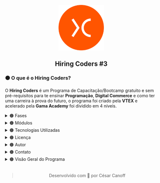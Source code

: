 <div align="center"><a href="https://www.hiringcoders.com.br" ><img width="150px" src="Source/image%201.png" /></a></div>
<div align="center"><h2>Hiring Coders #3</h2></div>

<div><h3>🟠 O que é o Hiring Coders?</h3><p>O <b>Hiring Coders</b> é um Programa de Capacitação/Bootcamp gratuito e sem pré-requisitos para te ensinar <b>Programação</b>, <b>Digital Commerce</b> e como ter uma carreira à prova do futuro, o programa foi criado pela <b>VTEX</b> e acelerado pela <b>Gama Academy</b> foi dividido em 4 níveis.</p></div>

<details>
<summary>🟠 Fases</summary>
<div>
  <p>O Hiring Coders #3 foi dividido em 4 Etapas/Fases, a Primeira Fase foi focada em conhecimentos técnicos e um pouco de Soft Skills.</p>
  <table align="left" width="100%" border="1">
  <tr>
    <th>📚 Fase 01</th>
    <th></th>
    <th>📚 Fase 02</th>
    <th></th>
  </tr>
  <tr>
    <td>🔢 Número de Módulos</td>
    <td>23</td>
    <td>🔢 Número de Módulos</td>
    <td>5</td>
  </tr>
  <tr>
    <td>🔢 Número de Assessment</td>
    <td>5</td>
    <td>🔢 Número de Assessment</td>
    <td>2</td>
  </tr>
  <tr>
    <td>🔢 Número de Challenges</td>
    <td>2</td>
    <td>🔢 Número de Challenges</td>
    <td>0</td>
  </tr>
  <tr>
    <td>🎯 Dificuldade</td>
    <td>Nível Médio</td>
    <td>🎯 Dificuldade</td>
    <td>Nível Médio</td>
  </tr>
  <tr>
    <td>⌛ Carga Horária</td>
    <td>10 Horas</td>
    <td>⌛ Carga Horária</td>
    <td>10 Horas</td>
  </tr>
  <tr>
    <td>📅 Data</td>
    <td>23/04/2022 - 13/06/2022</td>
    <td>📅 Data</td>
    <td>14/06/2022 - 04/07/2022</td>
  </tr>
</table>
</div>
</details>

<details>
  <summary>🟠 Módulos</summary>
  <div id="modules">
    <p>O Hiring Coders #3 foi dividido em Módulos, por cada seção das semanas.</p>
    <ul>
      <details>
        <summary>📘 Aquecimento</summary><br />
        <table width="100%" border="1">
          <tr><td><b>📁 Nome do Módulo</b></td><td>HTML</td></tr>
          <tr><td><b>⌛ Carga Horária</b></td><td>1h</td></tr>
          <tr><td><b>👨‍🏫 Professor(a)</b></td><td>Isidro Massetto</td></tr>
          <tr><td><b>📝 Descrição</b></td><td><p>Aprenda a base para desenvolver qualquer site, marcando elementos e definindo quais informações deseja exibir na sua página.</p></td></tr>
          <tr><td><b>🎯 Dificuldade</b></td><td>Básico</td></tr>
          <tr><td><b>🔢 Número de Aulas</b></td><td>5</td></tr>
          <tr><td><b>📌 Status</b></td><td>✅</td></tr>
          <tr><td><b>🟩 Aulas</b></td>
          <td>Aula 01 - Tags<br />Aula 02 - Ferramentas e Estrutura<br />Aula 03 - Lista e Tabelas<br />Aula 04 - Divisões I<br />Aula 05 - Divisões II</td>
        </table><br />
        <table width="100%" border="1">
          <tr><td><b>📁 Nome do Módulo</b></td><td>CSS</td></tr>
          <tr><td><b>⌛ Carga Horária</b></td><td>3h</td></tr>
          <tr><td><b>👨‍🏫 Professor(a)</b></td><td>Kai Pimenta</td></tr>
          <tr><td><b>📝 Descrição</b></td><td><p>Estilize suas páginas em HTML com CSS, alterando as fontes, cores, layout e posicionamento dos elementos, deixando-as mais atrativas.</p></td></tr>
          <tr><td><b>🎯 Dificuldade</b></td><td>Básico</td>
          <tr><td><b>🔢 Número de Aulas</b></td><td>21</td></tr>
          <tr><td><b>📌 Status</b></td><td>✅</td></tr>
          <tr><td><b>🟩 Aulas</b></td><td>Aula 01 - Introdução <br />Aula 02 - O que é CSS e Importância<br />Aula 03 - Responsividade <br />Aula 04 - Mobile First<br />Aula 05 - Tipos de Estilo<br />Aula 06 -      Classes, Tags e IDEs <br />Aula 07 - Propriedades<br />Aula 08 - Seletores<br />Aula 09 - Apresentação do Projeto<br />Aula 10 - Montando Nosso HTML<br />Aula 11 - Predefinições Iniciais<br />Aula 12 - Cores e Backgrounds<br />Aula 13 - Fontes<br />Aula 14 - Definir Width<br />Aula 15 - FlexBox<br />Aula 16 - Grid<br />Aula 17 - Bordas<br />Aula 18 - Hover<br />Aula 20 - Ajustes e Responsividade<br />Aula 21 - Considerações Finais</td></tr>
        </table><br />
        <table width="100%" border="1">
          <tr><td><b>📁 Nome do Módulo</b></td><td>Estrutura de Dados</td></tr>
          <tr><td><b>⌛ Carga Horária</b></td><td>1h</td></tr>
          <tr><td><b>👨‍🏫 Professor(a)</b></td><td>Isidro Massetto</td></tr>
          <tr><td><b>📝 Descrição</b></td><td><p>Domine os conceitos da estrutura de dados, buscando, indexando e retornando informações desejadas, criando assim algoritmos para resolução de tarefas programadas.</p></td></tr>
          <tr><td><b>🎯 Dificuldade</b></td><td>Médio</td></tr>
          <tr><td><b>🔢 Número de Aulas</b></td><td>8</td></tr>
          <tr><td><b>📌 Status</b></td><td>✅</td></tr>
          <tr><td><b>🟩 Aulas</b></td><td>Aula 01 - Introdução <br />Aula 02 - Pilhas I<br />Aula 03 - Pilhas II<br />Aula 04 - Filas e Listas<br />Aula 05 - Busca I<br />Aula 06 - Busca II<br />Aula 07 - Algoritmos de Ordenação I<br />Aula 08 - Algoritmos de Ordenação II</td></tr>
        </table><br />
        <table width="100%" border="1">
          <tr><td><b>📁 Nome do Módulo</b></td><td>Metodologias Ágeis</td></tr>
          <tr><td><b>⌛ Carga Horária</b></td><td>1h</td></tr>
          <tr><td><b>👨‍🏫 Professor(a)</b></td><td>Alexandre Uehara</td></tr>
          <tr><td><b>📝 Descrição</b></td><td><p>As metodologias ágeis permitem que as empresas atinjam seus objetivos mais rapidamente, além de garantir mais assertividade e eficiência para a execução de projetos. Aprenda   metodologias ágeis e promova um aprimoramento nas etapas e processos da sua equipe.</p></td></tr>
          <tr><td><b>🎯 Dificuldade</b></td><td>Médio</td></tr>
          <tr><td><b>🔢 Número de Aulas</b></td><td>12</td></tr>
          <tr><td><b>📌 Status</b></td><td>✅</td></tr>
          <tr><td><b>🟩 Aulas</b></td><td>Aula 01 - Metodologias Ágeis<br />Aula 02 - Modelos Tradicionais X Times Ágeis<br />Aula 03 - Manifesto Ágil<br />Aula 04 - O que é o Scrum<br />Aula 05 - Papéis do Scrum<br />Aula 06 - Vantagens do Scrum<br />Aula 07 - Scrum: Rituais e Cerimônias<br />Aula 08 - Scrum: Artefatos<br />Aula 09 - Scrum na Prática I<br />Aula 10 - Scrum na Prática II<br />Aula 11 - Scrum Refinamento de Backlog<br />Aula 12 - Kanban</td></tr>
        </table><br />
        <table width="100%" border="1">
          <tr><td><b>📁 Nome do Módulo</b></td><td>Testes</td></tr>
          <tr><td><b>⌛ Carga Horária</b></td><td>2hrs</td></tr>
          <tr><td><b>👨‍🏫 Professor(a)</b></td><td>Danilo Aparecido</td></tr>
          <tr><td><b>📝 Descrição</b></td><td><p>Adote a prática de testes na sua rotina de programação e desenvolva softwares que nao vão deixar seu usuário na mão.</p></td></tr>
          <tr><td><b>🎯 Dificuldade</b></td><td>Avançado</td></tr>
          <tr><td><b>🔢 Número de Aulas</b></td><td>9</td></tr>
          <tr><td><b>📌 Status</b></td><td>✅</td></tr>
          <tr><td><b>🟩 Aulas</b></td><td>Aula 01 - O que é testar? Por que testar? Como Testar?<br />Aula 02 - Test Driven Development (TDD)<br />Aula 03 - Behavior Driven Development (BDD)<br />Aula 04 - Jasmine I<br />Aula 05 - Jasmine II<br />Aula 06 - Cucumber I<br />Aula 07 - Cucumber II<br />Aula 08 - Jest<br />Aula 09 - Cypress</td></tr>
        </table><br />
        <table width="100%" border="1">
          <tr><td><b>📁 Nome do Módulo</b></td><td>Boas Práticas</td></tr>
          <tr><td><b>⌛ Carga Horária</b></td><td>55min</td></tr>
          <tr><td><b>👨‍🏫 Professor(a)</b></td><td>Daniel Obara</td></tr>
          <tr><td><b>📝 Descrição</b></td><td><p>Seja um programador de excelência aplicando conceitos e técnicas de Orientação a Objeto, implementando design patterns e deixando seu código mais legível e com uma maior manutenibilidade.</p></td></tr>
          <tr><td><b>🎯 Dificuldade</b></td><td>Avançado</td></tr>
          <tr><td><b>🔢 Número de Aulas</b></td><td>8</td></tr>
          <tr><td><b>📌 Status</b></td><td>✅</td></tr>
          <tr><td><b>🟩 Aulas</b></td><td>Aula 01 - Introdução<br />Aula 02 - BEM (Block Element Modifier)<br />Aula 03 - Design System<br />Aula 04 - Storybook<br />Aula 05 - Micro FrontEnds<br />Aula 06 - MVC (Model, View e Controller)<br />Aula 07 - MVVM (Model, View e ViewModel)<br />Aula 08 - Design Patterns: Singleton, Strategy e Adaptar</td></tr>
        </table>
        <table width="100%" border="1">
          <tr><td><b>📁 Nome do Módulo</b></td><td>Soft Skill</td></tr>
          <tr><td><b>⌛ Carga Horária</b></td><td>2hrs</td></tr>
          <tr><td><b>👨‍🏫 Professor(a)</b></td><td>Amanda Nideck</td></tr>
          <tr><td><b>📝 Descrição</b></td><td><p>-</p></td></tr>
          <tr><td><b>🎯 Dificuldade</b></td><td>Básico</td></tr>
          <tr><td><b>📌 Status</b></td><td>✅</td></tr>
          <tr><td><b>🔢 Número de Aulas</b></td><td>7</td></tr>
          <tr><td><b>🟩 Aulas</b></td><td>Aula 01 - Coachability<br />Aula 02 - Inteligência Emocional - Parte 01<br />Aula 03 - Inteligência Emocional - Parte 02<br />Aula 04 - Resiliência (Disciplina, Execução e Antifragilidade)<br />Aula 05 - Foco em Resultados<br />Aula 06 - Gestão do Tempo e Produtividade<br />Aula 07 - Criatividade</td></tr>
        </table><br />
      </details>
    </ul>
    <ul>
      <details>
        <summary>📘 Semana 01</summary><br />
        <table width="100%" border="1">
          <tr><td><b>📁 Nome do Módulo</b></td><td>Introdução ao Mundo do Desenvolvimento </td></tr>
          <tr><td><b>⌛ Carga Horária</b></td><td>1h</td></tr>
          <tr><td><b>👨‍🏫 Professor(a)</b></td><td>Isidro Massetto</td></tr>
          <tr><td><b>📝 Descrição</b></td><td><p> Compreenda conceitos básicos do mundo do desenvolvimento, para iniciar seus estudos em programação, e para entender os caminhos que você pode seguir.</p></td></tr>
          <tr><td><b>🎯 Dificuldade</b></td><td>Básico</td></tr>
          <tr><td><b>🔢 Número de Aulas</b></td><td>5</td></tr>
          <tr><td><b>📌 Status</b></td><td>✅</td></tr>
          <tr><td><b>🟩 Aulas</b></td>
          <td>Aula 01 - O que é Programação<br />Aula 02 - Dados do Mercado<br />Aula 03 - Como é a Carreira de Desenvolvimento<br />Aula 04 - Linguagens, Frameworks e Bibliotecas<br />Aula 05 - Editores de Texto</td>
        </table><br />
        <table width="100%" border="1">
          <tr><td><b>📁 Nome do Módulo</b></td><td>Lógica de Programação</td></tr>
          <tr><td><b>⌛ Carga Horária</b></td><td>1h</td></tr>
          <tr><td><b>👨‍🏫 Professor(a)</b></td><td>Isidro Massetto</td></tr>
          <tr><td><b>📝 Descrição</b></td><td><p>Aprenda a base de todo o conhecimento em programação e domine a lógica de comunicação das máquinas.</p></td></tr>
          <tr><td><b>🎯 Dificuldade</b></td><td>Básico</td>
          <tr><td><b>🔢 Número de Aulas</b></td><td>4</td></tr>
          <tr><td><b>📌 Status</b></td><td>✅</td></tr>
          <tr><td><b>🟩 Aulas</b></td><td>Aula 01 - Algoritmos<br />Aula 02 - Variáveis e Operações<br />Aula 03 - Decisões<br />Aula 04 - Repetições</td></tr>
        </table><br />
        <table width="100%" border="1">
          <tr><td><b>📁 Nome do Módulo</b></td><td>Git</td></tr>
          <tr><td><b>⌛ Carga Horária</b></td><td>52min</td></tr>
          <tr><td><b>👨‍🏫 Professor(a)</b></td><td>Hendy Almeida</td></tr>
          <tr><td><b>📝 Descrição</b></td><td><p>O GIT é o sistema de controle de versionamento distribuído mais utilizado por desenvolvedores, seja em equipe ou sozinho, essa ferramenta é essencial para manter nossos projetos bem organizados. Saiba como utilizar e usufruir o melhor do sistema GIT, controlando todo seu fluxo de desenvolvimento.</p></td></tr>
          <tr><td><b>🎯 Dificuldade</b></td><td>Básico</td></tr>
          <tr><td><b>🔢 Número de Aulas</b></td><td>5</td></tr>
          <tr><td><b>📌 Status</b></td><td>✅</td></tr>
          <tr><td><b>🟩 Aulas</b></td><td>Aula 01 - Apresentação e Introdução ao Tema<br />Aula 02 - Instalação e Comandos Básicos<br />Aula 03 - GitHub e Repositório Remoto<br />Aula 04 - Branch e Merge<br />Aula 05 - Fork, Pull Request e GitHub Pages</td></tr>
        </table><br />
      </details>
    </ul>
    <ul>
      <details>
        <summary>📘 Semana 02</summary><br />
        <table width="100%" border="1">
          <tr><td><b>📁 Nome do Módulo</b></td><td>Javascript Básico</td></tr>
          <tr><td><b>⌛ Carga Horária</b></td><td>1h</td></tr>
          <tr><td><b>👨‍🏫 Professor(a)</b></td><td>JC Bombardelli</td></tr>
          <tr><td><b>📝 Descrição</b></td><td><p>Saiba como adicionar interatividade e dinamismo ao seu site com JavaScript.</p></td></tr>
          <tr><td><b>🎯 Dificuldade</b></td><td>Básico</td></tr>
          <tr><td><b>🔢 Número de Aulas</b></td><td>8</td></tr>
          <tr><td><b>📌 Status</b></td><td>✅</td></tr>
          <tr><td><b>🟩 Aulas</b></td>
          <td>Aula 01 - Introdução ao Javascript<br />Aula 02 - Números e Operadores<br />Aula 03 - Boas Práticas em Javascript<br />Aula 04 - Condicionais<br />Aula 05 - Estrutura de Repetição: For<br />Aula 06 - Estrutura de Repetição: While<br />Aula 07 - Funções<br />Aula 08 - Classes</td>
        </table><br />
        <table width="100%" border="1">
          <tr><td><b>📁 Nome do Módulo</b></td><td>Javascript Básico - Prática</td></tr>
          <tr><td><b>⌛ Carga Horária</b></td><td>42min</td></tr>
          <tr><td><b>👨‍🏫 Professor(a)</b></td><td>JC Bombardelli</td></tr>
          <tr><td><b>📝 Descrição</b></td><td><p>Teste e aprimore seus conhecimentos em Javascript com um desafio prático. Veja as resoluções e dicas de aplicação.</p></td></tr>
          <tr><td><b>🎯 Dificuldade</b></td><td>Básico</td>
          <tr><td><b>🔢 Número de Aulas</b></td><td>5</td></tr>
          <tr><td><b>📌 Status</b></td><td>✅</td></tr>
          <tr><td><b>🟩 Aulas</b></td><td>Aula 01 - Desafio: Validador de CPF I <br />Aula 02 - Desafio: Validador de CPF II<br />Aula 03 - Desafio: Validador de CPF III<br />Aula 04 - Desafio: Validador de CPF IV<br />Aula 05 - Desafio: Validador de CPF V</td></tr>
        </table><br />
        <table width="100%" border="1">
          <tr><td><b>📁 Nome do Módulo</b></td><td>Introdução ao Typescript</td></tr>
          <tr><td><b>⌛ Carga Horária</b></td><td>2hrs</td></tr>
          <tr><td><b>👨‍🏫 Professor(a)</b></td><td>Gabriel Ramos</td></tr>
          <tr><td><b>📝 Descrição</b></td><td><p>-</p></td></tr>
          <tr><td><b>🎯 Dificuldade</b></td><td>Médio</td></tr>
          <tr><td><b>🔢 Número de Aulas</b></td><td>6</td></tr>
          <tr><td><b>📌 Status</b></td><td>✅</td></tr>
          <tr><td><b>🟩 Aulas</b></td><td>Aula 01 - Introdução<br />Aula 02 - Tipos Básicos (Parte 01)<br />Aula 03 - Tipos Básicos (Parte 02)<br />Aula 04 - Múltiplos Tipos com Union Types<br />Aula 05 - Orientação de Objetos (Parte 01)<br />Aula 06 - Orientação de Objetos (Parte 02)</td></tr>
        </table><br />
      </details>
    </ul>
    <ul>
      <details>
        <summary>📘 Semana 03</summary><br />
        <table width="100%" border="1">
          <tr><td><b>📁 Nome do Módulo</b></td><td>ReactJS Básico</td></tr>
          <tr><td><b>⌛ Carga Horária</b></td><td>1h</td></tr>
          <tr><td><b>👨‍🏫 Professor(a)</b></td><td>Guilherme Ramos</td></tr>
          <tr><td><b>📝 Descrição</b></td><td><p>Aprenda a programar com React, a biblioteca mais usada atualmente pelas empresas.</p></td></tr>
          <tr><td><b>🎯 Dificuldade</b></td><td>Médio</td></tr>
          <tr><td><b>🔢 Número de Aulas</b></td><td>7</td></tr>
          <tr><td><b>📌 Status</b></td><td>✅</td></tr>
          <tr><td><b>🟩 Aulas</b></td>
          <td>Aula 01 - Boas Vindas<br />Aula 02 - Por que ReactJS<br />Aula 03 - Preparando o Ambiente<br />Aula 04 - Fundamentos do ReactJS <br />Aula 05 - Consumindo Dados de uma API <br />Aula 06 - Instalando e Configurando o react-router-dom<br />Aula 07 - Importando as Rotas no Componente App</td>
        </table><br />
        <table width="100%" border="1">
          <tr><td><b>📁 Nome do Módulo</b></td><td>ReactJS Intermediário</td></tr>
          <tr><td><b>⌛ Carga Horária</b></td><td>56min</td></tr>
          <tr><td><b>👨‍🏫 Professor(a)</b></td><td>Guilherme Ramos</td></tr>
          <tr><td><b>📝 Descrição</b></td><td><p>Domine as funcionalidades avançadas do React.</p></td></tr>
          <tr><td><b>🎯 Dificuldade</b></td><td>Médio</td>
          <tr><td><b>🔢 Número de Aulas</b></td><td>7</td></tr>
          <tr><td><b>📌 Status</b></td><td>✅</td></tr>
          <tr><td><b>🟩 Aulas</b></td><td>Aula 01 - Organização, Boas Práticas e Componentes de Estilo<br />Aula 02 - Salvando Dados no Storage<br />Aula 03 - Renderizando Repositórios e Programação Declarativa<br />Aula 04 - Link react-router-dom<br />Aula 05 - Tratamento de Erros e useHistory<br />Aula 06 - Conditional Rendering<br />Aula 07 - Daqui pra Frente e Encerramento</td></tr>
        </table><br />
        <table width="100%" border="1">
          <tr><td><b>📁 Nome do Módulo</b></td><td>GraphQL</td></tr>
          <tr><td><b>⌛ Carga Horária</b></td><td>4hrs</td></tr>
          <tr><td><b>👨‍🏫 Professor(a)</b></td><td>Victor Farias</td></tr>
          <tr><td><b>📝 Descrição</b></td><td><p>Conheça a linguagem de query GraphQL, e aprenda a definir dados para API ou servidor.</p></td></tr>
          <tr><td><b>🎯 Dificuldade</b></td><td>Médio</td></tr>
          <tr><td><b>🔢 Número de Aulas</b></td><td>25</td></tr>
          <tr><td><b>📌 Status</b></td><td>✅</td></tr>
          <tr><td><b>🟩 Aulas</b></td><td>Aula 01 - Apresentação e Introdução<br />Aula 02 - Modelo Cliente e Servidor<br />Aula 03 - Padrão de Requisição e Resposta<br />Aula 04 - Iniciando Projeto de Exemplo<br />Aula 05 - Criando o Servidor<br />Aula 06 - Renderização, Parâmetros e Redirecionamentos<br />Aula 07 - Monorepo<br />Aula 08 - Pacote com ReactJS<br />Aula 09 - Rotas com react-router-dom<br />Aula 10 - Mudando Server para Express<br />Aula 11 - Requisição Assíncrona<br />Aula 12 - Resolvendo CORS<br />Aula 13 - APIs RESTful<br />Aula 14 - Apollo Server<br />Aula 15 - TypeDefs e Resolvers<br />Aula 16 - Introdução a GraphQL Query <br />Aula 17 - Criando GraphQL Queries<br />Aula 18 - Paginação, Ordenação e Filtros<br />Aula 19 - GraphQL Mutation<br />Aula 20 - Mutation para Alterar e Excluir Clientes<br />Aula 21 - Configurando o Apollo Link<br />Aula 22 - Criando o Apollo Link, o Logger<br />Aula 23 - Apollo Client, e Apollo DevTools<br />Aula 24 - Hooks useQuery e Paginação<br />Aula 25 - Hook useMutation</td></tr>
        </table><br />
      </details>
    </ul>
    <ul>
      <details>
        <summary>📘 Semana 04</summary><br />
        <table width="100%" border="1">
          <tr><td><b>📁 Nome do Módulo</b></td><td>Introdução ao NodeJS</td></tr>
          <tr><td><b>⌛ Carga Horária</b></td><td>5hrs</td></tr>
          <tr><td><b>👨‍🏫 Professor(a)</b></td><td>Erik Borges</td></tr>
          <tr><td><b>📝 Descrição</b></td><td><p>-</p></td></tr>
          <tr><td><b>🎯 Dificuldade</b></td><td>Básico</td></tr>
          <tr><td><b>🔢 Número de Aulas</b></td><td>18</td></tr>
          <tr><td><b>📌 Status</b></td><td>✅</td></tr>
          <tr><td><b>🟩 Aulas</b></td>
          <td>Aula 01 - Introdução Fundamentos de NodeJS<br />Aula 02 - Definição de Back-End e Front-End<br />Aula 03 - Definição de NodeJS<br />Aula 04 - Benchmark NodeJS<br />Aula 05 - Instalação do NodeJS<br />Aula 06 - Prática "Hello World" em NodeJS<br />Aula 07 - Documentação de Apoio Sobre NodeJS<br />Aula 08 - O Problema de Gerenciamento de Pacotes<br />Aula 09 - Como Funciona o NPM<br />Aula 10 - Prática de NPM<br />Aula 11 - Documentação de Apoio Sobre NPM<br />Aula 12 - Definição de Javascript<br />Aula 13 - Pratica de Desenvolvimento em Javascript<br />Aula 14 - Documentações de Apoio Sobre Javascript<br />Aula 15 - Definição de Typescript<br />Aula 16 - Pratica de Desenvolvimento em Typescript<br />Aula 17 - Documentação de Apoio Sobre Typescript<br />Aula 18 - Finalização</td>
        </table><br />
      </details>
    </ul>
    <ul>
      <details>
        <summary>📘 Semana 05</summary><br />
        <table width="100%" border="1">
          <tr><td><b>📁 Nome do Módulo</b></td><td>NodeJS - HTTP GET e HTTP POST</td></tr>
          <tr><td><b>⌛ Carga Horária</b></td><td>8hrs</td></tr>
          <tr><td><b>👨‍🏫 Professor(a)</b></td><td>Douglas Morais</td></tr>
          <tr><td><b>📝 Descrição</b></td><td><p>-</p></td></tr>
          <tr><td><b>🎯 Dificuldade</b></td><td>Básico</td></tr>
          <tr><td><b>🔢 Número de Aulas</b></td><td>23</td></tr>
          <tr><td><b>📌 Status</b></td><td>✅</td></tr>
          <tr><td><b>🟩 Aulas</b></td>
          <td>Aula 01 - Introdução, Entendendo os Conceitos de REST e SOAP<br />Aula 02 - Configurando o Nodemon<br />Aula 03 - Configurando o Docker<br />Aula 04 - Configurando ElephantSQL e PostBird<br />Aula 05 - ORM<br />Aula 06 - Migration Usuários<br />Aula 07 - Model Usuários<br />Aula 08 - Controller Usuários<br />Aula 09 - Hash de Senhas Usuários<br />Aula 10 - Autenticação JWT<br />Aula 11 - Token JWT via Header<br />Aula 12 - Atualizando Usuários<br />Aula 13 - Validação de Dados<br />Aula 14 - Adicionando Foto do usuário<br />Aula 15 - Vinculando Fotos ao Usuário<br />Aula 16 - Listagem de Prestadores de Serviços<br />Aula 17 - Models de Agendamento<br />Aula 18 - Criando Agendamentos<br />Aula 19 - Validações e Listagem de Agenda do Colaborador<br />Aula 20 - Paginação e Listagem de Agenda do Colaborador<br />Aula 21 - Configurando o MongoDB e Configurando as Notificações<br />Aula 22 - Listando Notificações e Marcando como Lidas<br />Aula 23 - Final do Módulo</td>
        </table><br />
      </details>
    </ul>
    <ul>
      <details>
        <summary>📘 Semana 06</summary><br />
        <table width="100%" border="1">
          <tr><td><b>📁 Nome do Módulo</b></td><td>Node.JS - Criando uma REST API</td></tr>
          <tr><td><b>⌛ Carga Horária</b></td><td>5hrs</td></tr>
          <tr><td><b>👨‍🏫 Professor(a)</b></td><td>Erik Borges</td></tr>
          <tr><td><b>📝 Descrição</b></td><td><p>-</p></td></tr>
          <tr><td><b>🎯 Dificuldade</b></td><td>Médio</td></tr>
          <tr><td><b>🔢 Número de Aulas</b></td><td>25</td></tr>
          <tr><td><b>📌 Status</b></td><td>✅</td></tr>
          <tr><td><b>🟩 Aulas</b></td>
          <td>Aula 01 - Introdução a REST API<br />Aula 02 - O que é REST API<br />Aula 03 - Recursos: Coleção, Elemento e Sub-elemento<br />Aula 04 - Endpoints<br />Aula 05 - Métodos REST<br />Aula 06 - Versionamento de API<br />Aula 07 - 📌 Status Codes<br />Aula 08 - Documentação de Referência REST API<br />Aula 09 - O que é DX?<br />Aula 10 - O que é uma Documentação de API<br />Aula 11 - Utilizando o Swagger - Parte 1<br />Aula 12 - Utilizando o Swagger - Parte 2<br />Aula 13 - Documentação de Referência do Swagger<br />Aula 14 - O que é o Express<br />Aula 15 - Conhecendo o Postman<br />Aula 16 - Prática de Express - Parte 01<br />Aula 17 - Prática de Express - Parte 02<br />Aula 18 - Prática de Express - Parte 03<br />Aula 18 - Prática de Express - Parte 03<br />Aula 20 - Documentação de Referência do Express<br />Aula 21 - Segurança: Acesso não autorizado<br />Aula 22 - Segurança: Ataques de Integridade<br />Aula 23 - Segurança: Sobrecarga<br />Aula 24 - Segurança: Confiabilidade<br />Aula 25 - Segurança: Implementações Equivocadas</td>
        </table><br />
        <table width="100%" border="1">
          <tr><td><b>📁 Nome do Módulo</b></td><td>Consumo de API Terceiras</td></tr>
          <tr><td><b>⌛ Carga Horária</b></td><td>3hrs</td></tr>
          <tr><td><b>👨‍🏫 Professor(a)</b></td><td>Erik Borges</td></tr>
          <tr><td><b>📝 Descrição</b></td><td><p>-</p></td></tr>
          <tr><td><b>🎯 Dificuldade</b></td><td>Básico</td></tr>
          <tr><td><b>🔢 Número de Aulas</b></td><td>13</td></tr>
          <tr><td><b>📌 Status</b></td><td>✅</td></tr>
          <tr><td><b>🟩 Aulas</b></td>
          <td>Aula 01 - Introdução Consumo de API Terceiras<br />Aula 02 - A Importância da Integração com Terceiros<br />Aula 03 - Como se Prepare para Integrar<br />Aula 04 - O que é o Node-Fetch<br />Aula 05 - Prática de Integração com Node-Fetch - Parte 01<br />Aula 06 - Prática de Integração com Node-Fetch - Parte 02<br />Aula 07 - Prática de Integração com Node-Fetch - Parte 03<br />Aula 08 - Prática de Integração com Node-Fetch - Parte 04<br />Aula 09 - O que é o Axios?<br />Aula 10 - Prática de Integração com Axios - Parte 01<br />Aula 11 - Prática de Integração com Axios - Parte 02<br />Aula 12 - Prática de Integração com Axios - Parte 03<br />Aula 13 - Finalização</td>
        </table><br />
      </details>
    </ul>
    <ul>
      <details>
        <summary>📘 Semana 07 (Bônus)</summary><br />
        <table width="100%" border="1">
          <tr><td><b>📁 Nome do Módulo</b></td><td>NextJS</td></tr>
          <tr><td><b>⌛ Carga Horária</b></td><td>2hrs</td></tr>
          <tr><td><b>👨‍🏫 Professor(a)</b></td><td>Marianne Salomão</td></tr>
          <tr><td><b>📝 Descrição</b></td><td><p>-</p></td></tr>
          <tr><td><b>🎯 Dificuldade</b></td><td>Médio</td></tr>
          <tr><td><b>🔢 Número de Aulas</b></td><td>9</td></tr>
          <tr><td><b>📌 Status</b></td><td>✅</td></tr>
          <tr><td><b>🟩 Aulas</b></td>
          <td>Aula 01 - Apresentação e Introdução<br />Aula 02 - Fundamentos I<br />Aula 03 - Fundamentos II<br />Aula 04 - Componentes I<br />Aula 05 - Componentes II<br />Aula 06 - SSR<br />Aula 07 - Rotas e Funções I<br />Aula 08 - Rotas e Funções II<br />Aula 09 - Rotas e Funções III</td>
        </table><br />
        <table width="100%" border="1">
          <tr><td><b>📁 Nome do Módulo</b></td><td>GatsbyJS</td></tr>
          <tr><td><b>⌛ Carga Horária</b></td><td>48min</td></tr>
          <tr><td><b>👨‍🏫 Professor(a)</b></td><td>Marianne Salomão</td></tr>
          <tr><td><b>📝 Descrição</b></td><td><p>-</p></td></tr>
          <tr><td><b>🎯 Dificuldade</b></td><td>Médio</td></tr>
          <tr><td><b>🔢 Número de Aulas</b></td><td>6</td></tr>
          <tr><td><b>📌 Status</b></td><td>✅</td></tr>
          <tr><td><b>🟩 Aulas</b></td>
          <td>Aula 01 - Fundamentos de GatsbyJS<br />Aula 02 - SSG<br />Aula 03 - Roteamento I<br />Aula 04 - Roteamento II<br />Aula 05 - Componentes e Funções I<br />Aula 06 - Componentes e Funções II</td>
        </table><br />
      </details>
    </ul>
    <ul>
      <details>
        <summary>📘 Aulas Reforço | (Bônus)</summary><br />
        <table width="100%" border="1">
          <tr><td><b>📁 Nome do Módulo</b></td><td>Aulas Reforços</td></tr>
          <tr><td><b>⌛ Carga Horária</b></td><td>10hrs</td></tr>
          <tr><td><b>👨‍🏫 Professor(a)</b></td><td>-</td></tr>
          <tr><td><b>📝 Descrição</b></td><td><p>Nesta playlist você encontrará algumas aulas de reforço dos conteúdos apresentados na fase 01 de Hiring Coders. Aproveite que as aulas estão super atualizadas para enriquece seu conhecimentos nos assuntos abordados sendo eles: Typescript, React, Node.JS - Express I, Node.JS - Express II.</p></td></tr>
          <tr><td><b>🎯 Dificuldade</b></td><td>Médio</td></tr>
          <tr><td><b>🔢 Número de Aulas</b></td><td>47</td></tr>
          <tr><td><b>📌 Status</b></td><td>✅</td></tr>
          <tr><td><b>🟩 Aulas</b></td>
          <td>Aula 01 - Typescript I Introdução<br />Aula 02 - Typescript I Instalando e Usando o TypeScript<br />Aula 03 - Typescript I Tipos Básicos<br />Aula 04 - Typescript I Tipo Never<br />Aula 05 - Typescript I Múltiplos tipos com Union Types<br />Aula 06 - Typescript I Type Alias<br />Aula 07 - Typescript I Valores Nulos ou Opcionais<br />Aula 08 - Typescript I Type Assertion<br />Aula 09 - Typescript I Interfaces<br />Aula 10 - Typescript I Classes<br />Aula 11 - Typescript I Configurando o Target do TypeScript<br />Aula 12 - Typescript I Utilizando Modificadores de Acesso<br />Aula 13 - Typescript I Herança<br />Aula 14 - React I Introdução a ReactJS<br />Aula 15 - React I Instalação<br />Aula 16 - React I JSX<br />Aula 17 - React I Componentes I<br />Aula 18 - React I Componentes II<br />Aula 19 - React I Componentes III<br />Aula 20 - React I Componentes IV<br />Aula 21 - React I Paginas em React: React Router<br />Aula 22 - React I React Hooks I<br />Aula 23 - React I React Hooks II<br />Aula 24 - React I Formulários em React<br />Aula 25 - React I Consumo de API<br />Aula 26 - React I Styled Component<br />Aula 27 - React I Introdução a Redux<br />Aula 28 - React I Instalação Redux<br />Aula 29 - React I Redux: Store e Actions<br />Aula 30 - Node.JS - Express 1 I Introdução a Express<br />Aula 31 - Node.JS - Express 1 I MVC<br />Aula 32 - Node.JS - Express 1 I Métodos HTTP<br />Aula 33 - Node.JS - Express 1 I Rotas (parte 1)<br />Aula 34 - Node.JS - Express 1 I Rotas (parte 2)<br />Aula 35 - Node.JS - Express 1 I Controller<br />Aula 36 - Node.JS - Express 1 I Nodemoon<br />Aula 37 - Node.JS - Express 1 I ORM - Sequelize (parte 1)<br />Aula 38 - Node.JS - Express 1 I ORM - Sequelize (parte 2)<br />Aula 39 - Node.JS - Express 1 I Relacionamentos com Sequelize<br />Aula 40 - Node.JS - Express 1 I Relações N pra N<br />Aula 41 - Node.JS - Express 2 I REST API<br />Aula 42 - Node.JS - Express 2 I Middlewares<br />Aula 43 - Node.JS - Express 2 I Autenticação com JWT (parte 1)<br />Aula 44 - Node.JS - Express 2 I Autenticação com JWT (parte 2)<br />Aula 45 - Node.JS - Express 2 I Validação de Dados (parte 1)<br />Aula 46 - Node.JS - Express 2 I Validação de Dados (parte 2)<br />Aula 47 - Node.JS - Express 2 I Documentação de API<br /></td>
        </table><br />
      </details>
    </ul>
  </div>
  <hr />
</details>

<details>
  <summary>🟠 Tecnologias Utilizadas</summary>
  <br />
  <div align="center" width="10%">
    <a title="Git"  href="https://git-scm.com/"><img width="55px" src="./Source/Icons/Git%20Icon.png" alt="Ícone do Git" /></a>
    <a title="HTML5"  href="https://developer.mozilla.org/pt-BR/docs/Web/HTML"><img width="55px" src="./Source/Icons/HTML%20Icon.png" alt="Ícone do HTML" /></a>
    <a title="CSS3"  href="https://developer.mozilla.org/pt-BR/docs/Web/CSS"><img width="55px" src="./Source/Icons/CSS%20Icon.png" alt="Ícone do CSS" /></a>
    <a title="Javascript"  href="https://developer.mozilla.org/pt-BR/docs/Web/JavaScript"><img width="55px" src="./Source/Icons/Javascript%20Icon.png" alt="Ícone do Javascript" /></a>
    <a title="Typescript"  href="https://www.typescriptlang.org/"><img width="55px" src="./Source/Icons/Typescript%20Icon.png" alt="Ícone do Typescript" /></a>
    <a title="ReactJS"  href="https://pt-br.reactjs.org/"><img width="55px" src="./Source/Icons/ReactJS%20Icon.png" alt="Ícone do ReactJS" /></a>
    <a title="GraphQL"  href="https://graphql.org/learn/"><img width="55px" src="./Source/Icons/GraphQL%20Icon.png" alt="Ícone do GraphQL" /></a>
    <a title="NodeJS"  href="https://nodejs.org/en/"><img width="55px" src="./Source/Icons/NodeJS%20Icon.png" alt="Ícone do NodeJS" /></a>
    <a title="GatsbyJS"  href="https://www.gatsbyjs.com/"><img width="55px" src="./Source/Icons/GatsbyJS%20Icon.png" alt="Ícone do GatsbyJS" /></a>
    <a title="ExpressJS"  href="https://expressjs.com/pt-br/"><img width="55px" src="./Source/Icons/Express%20Icon.png" alt="Ícone do ExpressJS" /></a>
    <a title="NPM"  href="https://www.npmjs.com/"><img width="55px" src="./Source/Icons/NPM%20Icon.png" alt="Ícone do NPM" /></a>
    <a title="Docker"  href="https://www.docker.com/"><img width="55px" src="./Source/Icons/Docker%20Icon.png" alt="Ícone do Docker" /></a>
    <a title="MongoDB"  href="https://www.mongodb.com/pt-br"><img width="55px" src="./Source/Icons/MongoDB%20Icon.png" alt="Ícone do MongoDB" /></a>
    <a title="Redux"  href="https://redux.js.org/"><img width="55px" src="./Source/Icons/Redux%20Icon.png" alt="Ícone do Redux" /></a>
  </div>      
  <hr />
</details>
     
<!-- Informações sobre a Licença do Repositório. -->
<details>
  <summary>🟠 Licença</summary>
  <div align="center">

  <br /> Esse projeto é licenciado pela MIT License. <br />
  Visite esse [link](https://pt.wikipedia.org/wiki/Licen%C3%A7a_MIT) para obter mais detalhes.
  </div>
  <hr />
</details>

<!-- Informações do Autor. -->
<details>
  <summary>🟠 Autor</summary>
  <div align="center">
  <br />

  <a href="https://github.com/cesarcanoff">
    <img
      src="https://github.com/cesarcanoff.png"
      width="100px;"
      alt="César Canoff Personal Photo." />
  </a>
  <h3>César Canoff</h3>
  <a href="https://github.com/cesarcanoff/portfolio">
  Portfólio
  </a>
  </div>
<hr />
</details>

<details>
  <summary>🟠 Contato</summary>
  <div align="center">
  <br />

  <h3>Você encontrou algo de errado, tem dúvidas ou quer trocar experiências?</h3>
  <h3><b>Conecte-se comigo! 👾</b></h3>

  <a href="https://www.linkedin.com/in/cesarcanoff">
    <img src="https://img.shields.io/badge/linkedin-%230077B5.svg?style=for-the-badge&logo=linkedin&logoColor=white">
  </a>
  <a href="mailto:canoff.cesar@gmail.com">
    <img src="https://img.shields.io/badge/Gmail-D14836?style=for-the-badge&logo=gmail&logoColor=white">
  </a>
  <br />
  </div>
<hr />
</details>


<details>
<summary>🟠 Visão Geral do Programa</summary>
  <ul>
    <details>
    <summary>🟠 Hiring Coders #3 - Fase 01</summary>

- *🟪 Número de Playlists:* 23
- *⌛ Carga Horária:* 10hrs
- *🎯 Número de Challenges:* 2
- *🟨 Seções*
    - Aquecimento
      - 🟪 Playlists
        - HTML
          - *⌛ Carga Horária:* 1h
          - *👨‍🏫 Professor(a):* Isidro Massetto
          - *📝 Descrição:* Aprenda a base para desenvolver qualquer site, marcando elementos e definindo quais informações deseja exibir na sua página.
          - *🎯 Dificuldade:* Básico
          - *🔢 Quantidade de Aulas:* 5
          - 🟩 *Aulas*
            - *Aula 01* - Tags
              - *Duração:* 11:33
            - *Aula 02* - Ferramentas e Estrutura
              - *Duração:* 08:18
            - *Aula 03* - Lista e Tabelas
              - *Duração:* 13:57
            - *Aula 04* - Divisões I
              - *Duração:* 14:07
            - *Aula 04* - Divisões II
              - *Duração:* 14:21
        - CSS
          - *⌛ Carga Horária:* 3hrs
          - *👨‍🏫 Professor(a):* Kai Pimenta
          - *📝 Descrição:* Estilize suas páginas em HTML com CSS, alterando as fontes, cores, layout e posicionamento dos elementos, deixando-as mais atrativas.
          - *🎯 Dificuldade:* Básico
          - *🔢 Quantidade de Aulas:* 21
          - 🟩 *Aulas*
            - *Aula 01* - Introdução
              - *Duração:* 03:50
            - *Aula 02* - O que é CSS e Importância
              - *Duração:* 09:14
            - *Aula 03* - Responsividade
              - *Duração:* 04:04
            - *Aula 04* - Mobile First
              - *Duração:* 04:32
            - *Aula 05* - Tipos de Estilo
              - *Duração:* 07:22
            - *Aula 06* - Classes, Tags e IDEs
              - *Duração:* 07:21
            - *Aula 07* - Propriedades
              - *Duração:* 13:56
            - *Aula 08* - Seletores
              - *Duração:* 21:57
            - *Aula 09* - Apresentação do Projeto
              - *Duração:* 02:42
            - *Aula 10* - Montando Nosso HTML
              - *Duração:* 14:53
            - *Aula 11* - Predefinições Iniciais
              - *Duração:* 14:53
            - *Aula 12* - Cores e Backgrounds
              - *Duração:* 16:10
            - *Aula 13* - Fontes
              - *Duração:* 08:09
            - *Aula 14* - Definir Width
              - *Duração:* 07:37
            - *Aula 15* - FlexBox
              - *Duração:* 23:30
            - *Aula 16* - Grid
              - *Duração:* 18:01
            - *Aula 17* - Bordas
              - *Duração:* 11:09
            - *Aula 18* - Hover
              - *Duração:* 14:56
            - *Aula 19* - Animações
              - *Duração:* 16:41
            - *Aula 20* - Ajustes e Responsividade
              - *Duração:* 15:10
            - *Aula 21* - Considerações Finais
              - *Duração:* 01:59
        - Estrutura de Dados
          - *⌛ Carga Horária:* 1h
          - *👨‍🏫 Professor(a):* Isidro Massetto
          - *📝 Descrição:* Domine os conceitos da estrutura de dados, buscando, indexando e retornando informações desejadas, criando assim algoritmos para resolução de tarefas programadas.
          - *🎯 Dificuldade:* Médio
          - *🔢 Quantidade de Aulas:* 8
          - 🟩 *Aulas*
            - *Aula 01* - Introdução
              - *Duração:* 03:49
            - *Aula 02* - Pilhas I
              - *Duração:* 09:54
            - *Aula 03* - Pilhas II
              - *Duração:* 13:29
            - *Aula 04* - Filas e Listas
              - *Duração:* 06:57
            - *Aula 05* - Busca I
              - *Duração:* 04:43
            - *Aula 06* - Busca II
              - *Duração:* 13:39
            - *Aula 07* - Algoritmos de Ordenação I
              - *Duração:* 09:47
            - *Aula 08* - Algoritmos de Ordenação II
              - *Duração:* 08:21
        - Metodologias Ágeis
          - *⌛ Carga Horária:* 1h
          - *👨‍🏫 Professor(a):* Alexandre Uehara
          - *📝 Descrição:* As metodologias ágeis permitem que as empresas atinjam seus objetivos mais rapidamente, além de garantir mais assertividade e eficiência para a execução de projetos. Aprenda metodologias ágeis e promova um aprimoramento nas etapas e processos da sua equipe.
          - *🎯 Dificuldade:* Médio
          - *🔢 Quantidade de Aulas:* 12
          - 🟩 *Aulas*
            - *Aula 01* - Metodologias Ágeis
              - *Duração:* 12:52
            - *Aula 02* - Modelos Tradicionais X Times Ágeis
              - *Duração:* 13:56
            - *Aula 03* - Manifesto Ágil
              - *Duração:* 16:05
            - *Aula 04* - O que é o Scrum
              - *Duração:* 06:39
            - *Aula 05* - Papéis do Scrum
              - *Duração:* 16:04
            - *Aula 06* - Vantagens do Scrum
              - *Duração:* 06:51
            - *Aula 07* - Scrum: Rituais e Cerimônias
              - *Duração:* 13:55
            - *Aula 08* - Scrum: Artefatos
              - *Duração:* 12:48
            - *Aula 08* - Scrum na Prática I
              - *Duração:* 13:58
            - *Aula 08* - Scrum na Prática II
              - *Duração:* 13:05
            - *Aula 08* - Scrum Refinamento de Backlog
              - *Duração:* 13:37
        - Testes
          - *⌛ Carga Horária:* 2hrs
          - *👨‍🏫 Professor(a):* Danilo Aparecido
          - *📝 Descrição:* Adote a prática de testes na sua rotina de programação e desenvolva softwares que nao vão deixar seu usuário na mão.
          - *🎯 Dificuldade:* Avançado
          - *🔢 Quantidade de Aulas:* 9
          - 🟩 *Aulas*
            - *Aula 01* - O que é testar? Por que testar? Como Testar?
              - *Duração:* 08:22
            - *Aula 02* - Test Driven Development (TDD)
              - *Duração:* 11:51
            - *Aula 03* - Behavior Driven Development (BDD)
              - *Duração:* 20:18
            - *Aula 04* - Jasmine I
              - *Duração:* 26:21
            - *Aula 05* - Jasmine II
              - *Duração:* 14:14
            - *Aula 06* - Cucumber I
              - *Duração:* 10:28
            - *Aula 07* - Cucumber II
              - *Duração:* 22:37
            - *Aula 08* - Jest
              - *Duração:* 09:34
            - *Aula 09* - Cypress
              - *Duração:* 16:50
        - Boas Práticas
          - *⌛ Carga Horária:* 55min
          - *👨‍🏫 Professor(a):* Daniel Obara
          - *📝 Descrição:* Seja um programador de excelência aplicando conceitos e técnicas de Orientação a Objeto, implementando design patterns e deixando seu código mais legível e com uma maior manutenibilidade.
          - *🎯 Dificuldade:* Avançado
          - *🔢 Quantidade de Aulas:* 8
          - 🟩 *Aulas*
            - *Aula 01* - Introdução
              - *Duração:* 03:47
            - *Aula 02* - BEM (Block Element Modifier)
              - *Duração:* 10:51
            - *Aula 03* - Design System
              - *Duração:* 07:18
            - *Aula 04* - Storybook
              - *Duração:* 04:09
            - *Aula 05* - Micro FrontEnds
              - *Duração:* 04:58
            - *Aula 06* - MVC (Model, View e Controller)
              - *Duração:* 04:22
            - *Aula 07* - MVVM (Model, View e ViewModel)
              - *Duração:* 04:51
            - *Aula 08* - Design Patterns: Singleton, Strategy e Adaptar
              - *Duração:* 15:21
        - Soft Skill
          - *⌛ Carga Horária:* 2hrs
          - *👨‍🏫 Professor(a):* Amanda Nideck
          - *📝 Descrição:* -
          - *🎯 Dificuldade:* Básico
          - *🔢 Quantidade de Aulas:* 7
          - 🟩 *Aulas*
            - *Aula 01* - Coachability
              - *Duração:* 17:58
            - *Aula 02* - Inteligência Emocional - Parte 01
              - *Duração:* 18:46
            - *Aula 03* - Inteligência Emocional - Parte 02
              - *Duração:* 17:58
            - *Aula 04* - Resiliência (Disciplina, Execução e Antifragilidade)
              - *Duração:* 18:46
            - *Aula 05* - Foco em Resultados
              - *Duração:* 19:27
            - *Aula 06* - Gestão do Tempo e Produtividade
              - *Duração:* 24:16
            - *Aula 07* - Criatividade
              - *Duração:* 11:25
    - 🟥 Semana 01
      - 🟪 Playlists
        - Introdução ao Mundo do Desenvolvimento
          - *⌛ Carga Horária:* 1h
          - *👨‍🏫 Professor(a):* Isidro Massetto
          - *📝 Descrição:* Compreenda conceitos básicos do mundo do desenvolvimento, para iniciar seus estudos em programação, e para entender os caminhos que você pode seguir.
          - *🎯 Dificuldade:* Básico
          - *🔢 Quantidade de Aulas:* 5
          - 🟩 *Aulas*
            - *Aula 01* - O que é Programação
              - *Duração:* 05:41
            - *Aula 02* - Dados do Mercado
              - *Duração:* 06:42
            - *Aula 03* - Como é a Carreira de Desenvolvimento
              - *Duração:* 09:45
            - *Aula 04* - Linguagens, Frameworks e Bibliotecas
              - *Duração:* 07:03
            - *Aula 05* - Editores de Texto
              - *Duração:* 05:50
        - Lógica de Programação
          - *⌛ Carga Horária:* 1h
          - *👨‍🏫 Professor(a):* Isidro Massetto
          - *📝 Descrição:* Aprenda a base de todo o conhecimento em programação e domine a lógica de comunicação das máquinas.
          - *🎯 Dificuldade:* Básico
          - *🔢 Quantidade de Aulas:* 4
          - 🟩 *Aulas*
            - *Aula 01* - Algoritmos
              - *Duração:* 11:07
            - *Aula 02* - Variáveis e Operações
              - *Duração:* 23:23
            - *Aula 03* - Decisões
              - *Duração:* 24:13
            - *Aula 04* - Repetições
              - *Duração:* 19:56
        - Git
          - *⌛ Carga Horária:* 52min
          - *👨‍🏫 Professor(a):* Hendy Almeida
          - *📝 Descrição:* O GIT é o sistema de controle de versionamento distribuído mais utilizado por desenvolvedores, seja em equipe ou sozinho, essa ferramenta é essencial para manter nossos projetos bem organizados. Saiba como utilizar e usufruir o melhor do sistema GIT, controlando todo seu fluxo de desenvolvimento.
          - *🎯 Dificuldade:* Básico
          - *🔢 Quantidade de Aulas:* 5
          - 🟩 *Aulas*
            - *Aula 01* - Apresentação e Introdução ao Tema
              - *Duração:* 05:01
            - *Aula 02* - Instalação e Comandos Básicos
              - *Duração:* 14:27
            - *Aula 03* - GitHub e Repositório Remoto
              - *Duração:* 14:19
            - *Aula 04* - Branch e Merge
              - *Duração:* 08:13
            - *Aula 05* - Fork, Pull Request e GitHub Pages
              - *Duração:* 10:56
    - 🟥 Semana 02
      - Playlist
        - Javascript Básico
          - *⌛ Carga Horária:* 1h
          - *👨‍🏫 Professor(a):* JC Bombardelli
          - *📝 Descrição:* Saiba como adicionar interatividade e dinamismo ao seu site com JavaScript.
          - *🎯 Dificuldade:* Básico
          - *🔢 Quantidade de Aulas:* 8
          - 🟩 *Aulas*
            - *Aula 01* - Introdução ao Javascript
              - *Duração:* 06:26
            - *Aula 02* - Números e Operadores
              - *Duração:* 05:10
            - *Aula 03* - Boas Práticas em Javascript
              - *Duração:* 05:01
            - *Aula 04* - Condicionais
              - *Duração:* 09:21
            - *Aula 05* - Estrutura de Repetição: For
              - *Duração:* 10:04
            - *Aula 06* - Estrutura de Repetição: While
              - *Duração:* 07:45
            - *Aula 07* - Funções
              - *Duração:* 07:59
            - *Aula 08* - Classes
              - *Duração:* 03:49
        - Javascript Básico - Prática
          - *⌛ Carga Horária:* 42min
          - *👨‍🏫 Professor(a):* JC Bombardelli
          - *📝 Descrição:* Teste e aprimore seus conhecimentos em Javascript com um desafio prático. Veja as resoluções e dicas de aplicação.
          - *🎯 Dificuldade:* Básico
          - *🔢 Quantidade de Aulas:* 5
          - 🟩 *Aulas*
            - *Aula 01* - Desafio: Validador de CPF I
              - *Duração:* 09:03
            - *Aula 02* - Desafio: Validador de CPF II
              - *Duração:* 12:27
            - *Aula 03* - Desafio: Validador de CPF III
              - *Duração:* 08:07
            - *Aula 04* - Desafio: Validador de CPF IV
              - *Duração:* 06:43
            - *Aula 05* - Desafio: Validador de CPF V
              - *Duração:* 06:26
        - Introdução ao Typescript
          - *⌛ Carga Horária:* 2hrs
          - *👨‍🏫 Professor(a):* Gabriel Ramos
          - *📝 Descrição:* -
          - *🎯 Dificuldade:* Médio
          - *🔢 Quantidade de Aulas:* 6
          - 🟩 *Aulas*
            - *Aula 01* - Introdução
              - *Duração:* 32:05
            - *Aula 02* - Tipos Básicos (Parte 01)
              - *Duração:* 18:39
            - *Aula 03* - Tipos Básicos (Parte 02)
              - *Duração:* 20:14
            - *Aula 04* - Múltiplos Tipos com Union Types
              - *Duração:* 20:56
            - *Aula 05* - Orientação de Objetos (Parte 01)
              - *Duração:* 12:33
            - *Aula 05* - Orientação de Objetos (Parte 02)
              - *Duração:* 24:06
    - 🟥 Semana 03
      - 🟪 Playlists
        - ReactJS Básico
          - *⌛ Carga Horária:* 1h
          - *👨‍🏫 Professor(a):* Guilherme Ramos
          - *📝 Descrição:* Aprenda a programar com React, a biblioteca mais usada atualmente pelas empresas.
          - *🎯 Dificuldade:* Médio
          - *🔢 Quantidade de Aulas:* 7
          - 🟩 *Aulas*
            - *Aula 01* - Boas Vindas
              - *Duração:* 03:29
            - *Aula 02* - Por que ReactJS
              - *Duração:* 07:14
            - *Aula 03* - Preparando o Ambiente
              - *Duração:* 11:58
            - *Aula 04* - Fundamentos do ReactJS
              - *Duração:* 17:56
            - *Aula 05* - Consumindo Dados de uma API
              - *Duração:* 15:00
            - *Aula 06* - Instalando e Configurando o react-router-dom
              - *Duração:* 07:28
            - *Aula 07* - Importando as Rotas no Componente App
              - *Duração:* 04:03
        - ReactJS Intermediário
          - *⌛ Carga Horária:* 56min
          - *👨‍🏫 Professor(a):* Guilherme Ramos
          - *📝 Descrição:* Domine as funcionalidades avançadas do React.
          - *🎯 Dificuldade:* Médio
          - *🔢 Quantidade de Aulas:* 7
          - 🟩 *Aulas*
            - *Aula 01* - Organização, Boas Práticas e Componentes de Estilo
              - *Duração:* 14:35
            - *Aula 02* - Salvando Dados no Storage
              - *Duração:* 04:31
            - *Aula 03* - Renderizando Repositórios e Programação Declarativa
              - *Duração:* 09:14
            - *Aula 04* - Link react-router-dom
              - *Duração:* 05:57
            - *Aula 05* - Tratamento de Erros e useHistory
              - *Duração:* 03:30
            - *Aula 06* - Conditional Rendering
              - *Duração:* 07:10
            - *Aula 07* - Daqui pra Frente e Encerramento
              - *Duração:* 13:12
        - GraphQL
          - *⌛ Carga Horária:* 4hrs
          - *👨‍🏫 Professor(a):* Victor Farias
          - *📝 Descrição:* Conheça a linguagem de query GraphQL, e aprenda a definir dados para API ou servidor.
          - *🎯 Dificuldade:* Médio
          - *🔢 Quantidade de Aulas:* 25
          - 🟩 *Aulas*
            - *Aula 01* - Apresentação e Introdução
              - *Duração:* 03:17
            - *Aula 02* - Modelo Cliente e Servidor
              - *Duração:* 06:31
            - *Aula 03* - Padrão de Requisição e Resposta
              - *Duração:* 11:09
            - *Aula 04* - Iniciando Projeto de Exemplo
              - *Duração:* 06:04
            - *Aula 05* - Criando o Servidor
              - *Duração:* 10:25
            - *Aula 06* - Renderização, Parâmetros e Redirecionamentos
              - *Duração:* 16:43
            - *Aula 07* - Monorepo
              - *Duração:* 05:33
            - *Aula 08* - Pacote com ReactJS
              - *Duração:* 06:14
            - *Aula 09* - Rotas com react-router-dom
              - *Duração:* 07:42
            - *Aula 10* - Mudando Server para Express
              - *Duração:* 08:03
            - *Aula 11* - Requisição Assíncrona
              - *Duração:* 10:33
            - *Aula 12* - Resolvendo CORS
              - *Duração:* 05:27
            - *Aula 13* - APIs RESTful
              - *Duração:* 10:18
            - *Aula 14* - Apollo Server
              - *Duração:* 18:47
            - *Aula 15* - TypeDefs e Resolvers
              - *Duração:* 12:21
            - *Aula 16* - Introdução a GraphQL Query
              - *Duração:* 02:35
            - *Aula 17* - Criando GraphQL Queries
              - *Duração:* 17:10
            - *Aula 18* - Paginação, Ordenação e Filtros
              - *Duração:* 29:17
            - *Aula 19* - GraphQL Mutation
              - *Duração:* 12:13
            - *Aula 20* - Mutation para Alterar e Excluir Clientes
              - *Duração:* 16:43
            - *Aula 21* - Configurando o Apollo Link
              - *Duração:* 12:46
            - *Aula 22* - Criando o Apollo Link, o Logger
              - *Duração:* 05:09
            - *Aula 23* - Apollo Client, e Apollo DevTools
              - *Duração:* 11:23
            - *Aula 24* - Hooks useQuery e Paginação
              - *Duração:* 22:09
            - *Aula 25* - Hook useMutation
              - *Duração:* 17:00
    - 🟥 Semana 04
      - 🟪 Playlists
        - Introdução ao NodeJS
          - *⌛ Carga Horária:* 5hrs
          - *👨‍🏫 Professor(a):* Erik Borges
          - *📝 Descrição:* -
          - *🎯 Dificuldade:* Básico
          - *🔢 Quantidade de Aulas:* 18
          - 🟩 *Aulas*
            - *Aula 01* - Introdução Fundamentos de NodeJS
              - *Duração:* 14:12
            - *Aula 02* - Definição de Back-End e Front-End
              - *Duração:* 14:43
            - *Aula 03* - Definição de NodeJS
              - *Duração:* 17:46
            - *Aula 04* - Benchmark NodeJS
              - *Duração:* 09:25
            - *Aula 05* - Instalação do NodeJS
              - *Duração:* 12:17
            - *Aula 06* - Prática "Hello World" em NodeJS
              - *Duração:* 21:04
            - *Aula 07* - Documentação de Apoio Sobre NodeJS
              - *Duração:* 07:40
            - *Aula 08* - O Problema de Gerenciamento de Pacotes
              - *Duração:* 09:56
            - *Aula 09* - Como Funciona o NPM
              - *Duração:* 08:09
            - *Aula 10* - Prática de NPM
              - *Duração:* 16:15
            - *Aula 11* - Documentação de Apoio Sobre NPM
              - *Duração:* 03:18
            - *Aula 12* - Definição de Javascript
              - *Duração:* 08:38
            - *Aula 13* - Pratica de Desenvolvimento em Javascript
              - *Duração:* 20:26
            - *Aula 14* - Documentações de Apoio Sobre Javascript
              - *Duração:* 04:10
            - *Aula 15* - Definição de Typescript
              - *Duração:* 11:07
            - *Aula 16* - Pratica de Desenvolvimento em Typescript
              - *Duração:* 14:44
            - *Aula 17* - Documentação de Apoio Sobre Typescript
              - *Duração:* 04:00
            - *Aula 18* - Finalização
              - *Duração:* 01:07
    - 🟥 Semana 05
      - 🟪 Playlists
        - NodeJS - HTTP GET e HTTP POST
          - *⌛ Carga Horária:* 8hrs
          - *👨‍🏫 Professor(a):* Douglas Morais
          - *📝 Descrição:* -
          - *🎯 Dificuldade:* Básico
          - *🔢 Quantidade de Aulas:* 23
          - 🟩 *Aulas*
            - *Aula 01* - Introdução, Entendendo os Conceitos de REST e SOAP
              - *Duração:* 16:51
            - *Aula 02* - Configurando o Nodemon
              - *Duração:* 07:25
            - *Aula 03* - Configurando o Docker
              - *Duração:* 08:31
            - *Aula 04* - Configurando ElephantSQL e PostBird
              - *Duração:* 06:30
            - *Aula 05* - ORM
              - *Duração:* 16:18
            - *Aula 06* - Migration Usuários
              - *Duração:* 18:02
            - *Aula 07* - Model Usuários
              - *Duração:* 17:35
            - *Aula 08* - Controller Usuários
              - *Duração:* 17:35
            - *Aula 09* - Hash de Senhas Usuários
              - *Duração:* 15:41
            - *Aula 10* - Autenticação JWT
              - *Duração:* 25:45
            - *Aula 11* - Token JWT via Header
              - *Duração:* 42:18
            - *Aula 12* - Atualizando Usuários
              - *Duração:* 19:54
            - *Aula 13* - Validação de Dados
              - *Duração:* 39:32
            - *Aula 14* - Adicionando Foto do usuário
              - *Duração:* 25:12
            - *Aula 15* - Vinculando Fotos ao Usuário
              - *Duração:* 32:12
            - *Aula 16* - Listagem de Prestadores de Serviços
              - *Duração:* 23:33
            - *Aula 17* - Models de Agendamento
              - *Duração:* 15:03
            - *Aula 18* - Criando Agendamentos
              - *Duração:* 21:22
            - *Aula 19* - Validações e Listagem de Agenda do Colaborador
              - *Duração:* 38:36
            - *Aula 20* - Paginação e Listagem de Agenda do Colaborador
              - *Duração:* 38:36
            - *Aula 21* - Configurando o MongoDB e Configurando as Notificações
              - *Duração:* 45:54
            - *Aula 22* - Listando Notificações e Marcando como Lidas
              - *Duração:* 30:37
            - *Aula 22* - Final do Módulo
              - *Duração:* 01:29
    - 🟥 Semana 06
      - 🟪 Playlists
        - Node.JS - Criando uma REST API
          - *⌛ Carga Horária:* 5hrs
          - *👨‍🏫 Professor(a):* Erik Borges
          - *📝 Descrição:* -
          - *🎯 Dificuldade:* Médio
          - *🔢 Quantidade de Aulas:* 25
          - 🟩 *Aulas*
            - *Aula 01* - Introdução a REST API
              - *Duração:* 05:44
            - *Aula 02* - O que é REST API
              - *Duração:* 15:28
            - *Aula 03* - Recursos: Coleção, Elemento e Sub-elemento
              - *Duração:* 19:51
            - *Aula 04* - Endpoints
              - *Duração:* 06:10
            - *Aula 05* - Métodos REST
              - *Duração:* 16:51
            - *Aula 06* - Versionamento de API
              - *Duração:* 06:57
            - *Aula 07* - 📌 Status Codes
              - *Duração:* 08:36
            - *Aula 08* - Documentação de Referência REST API
              - *Duração:* 04:17
            - *Aula 09* - O que é DX?
              - *Duração:* 18:30
            - *Aula 10* - O que é uma Documentação de API
              - *Duração:* 05:50
            - *Aula 11* - Utilizando o Swagger - Parte 1
              - *Duração:* 27:42
            - *Aula 12* - Utilizando o Swagger - Parte 2
              - *Duração:* 19:54
            - *Aula 13* - Documentação de Referência do Swagger
              - *Duração:* 03:10
            - *Aula 14* - O que é o Express
              - *Duração:* 06:57
            - *Aula 15* - Conhecendo o Postman
              - *Duração:* 23:26
            - *Aula 16* - Prática de Express - Parte 01
              - *Duração:* 24:54
            - *Aula 17* - Prática de Express - Parte 02
              - *Duração:* 29:54
            - *Aula 18* - Prática de Express - Parte 03
              - *Duração:* 24:38
            - *Aula 19* - Prática de Express - Parte 04
              - *Duração:* 38:36
            - *Aula 20* - Documentação de Referência do Express
              - *Duração:* 02:48
            - *Aula 21* - Segurança: Acesso não autorizado
              - *Duração:* 06:36
            - *Aula 22* - Segurança: Ataques de Integridade
              - *Duração:* 06:21
            - *Aula 23* - Segurança: Sobrecarga
              - *Duração:* 05:16
            - *Aula 24* - Segurança: Confiabilidade
              - *Duração:* 06:33
            - *Aula 25* - Segurança: Implementações Equivocadas
              - *Duração:* 06:15
        - Consumo de API Terceiras
          - *⌛ Carga Horária:* 3hrs
          - *👨‍🏫 Professor(a):* Erik Borges
          - *📝 Descrição:* -
          - *🎯 Dificuldade:* Básico
          - *🔢 Quantidade de Aulas:* 13
          - 🟩 *Aulas*
            - *Aula 01* - Introdução Consumo de API Terceiras
              - *Duração:* 04:41
            - *Aula 02* - A Importância da Integração com Terceiros
              - *Duração:* 12:16
            - *Aula 03* - Como se Prepare para Integrar
              - *Duração:* 13:19
            - *Aula 04* - O que é o Node-Fetch
              - *Duração:* 20:25
            - *Aula 05* - Prática de Integração com Node-Fetch - Parte 01
              - *Duração:* 23:11
            - *Aula 06* - Prática de Integração com Node-Fetch - Parte 02
              - *Duração:* 28:10
            - *Aula 07* - Prática de Integração com Node-Fetch - Parte 03
              - *Duração:* 20:05
            - *Aula 08* - Prática de Integração com Node-Fetch - Parte 04
              - *Duração:* 19:29
            - *Aula 09* - O que é o Axios
              - *Duração:* 10:03
            - *Aula 10* - Prática de Integração com Axios - Parte 01
              - *Duração:* 27:40
            - *Aula 11* - Prática de Integração com Axios - Parte 02
              - *Duração:* 18:04
            - *Aula 12* - Prática de Integração com Axios - Parte 03
              - *Duração:* 26:51
            - *Aula 13* - Finalização
              - *Duração:* 02:22
    - 🟥 Semana 07 | *(Bônus)*
      - 🟪 Playlists
        - NextJS
          - *⌛ Carga Horária:* 2hrs
          - *👨‍🏫 Professor(a):* Marianne Salomão
          - *📝 Descrição:* -
          - *🎯 Dificuldade:* Médio
          - *🔢 Quantidade de Aulas:* 9
          - 🟩 *Aulas*
            - *Aula 01* - Apresentação e Introdução
              - *Duração:* 02:38
            - *Aula 02* - Fundamentos I
              - *Duração:* 23:55
            - *Aula 03* - Fundamentos II
              - *Duração:* 16:38
            - *Aula 04* - Componentes I
              - *Duração:* 19:04
            - *Aula 05* - Componentes II
              - *Duração:* 13:15
            - *Aula 06* - SSR
              - *Duração:* 13:55
            - *Aula 07* - Rotas e Funções I
              - *Duração:* 21:28
            - *Aula 08* - Rotas e Funções II
              - *Duração:* 12:28
            - *Aula 09* - Rotas e Funções III
              - *Duração:* 12:36
          - GatsbyJS
            - *⌛ Carga Horária:* 48min
            - *👨‍🏫 Professor(a):* Marianne Salomão
            - *📝 Descrição:* -
            - *🎯 Dificuldade:* Médio
            - *🔢 Quantidade de Aulas:* 6
            - 🟩 *Aulas*
              - *Aula 01* - Fundamentos de GatsbyJS
                - *Duração:* 05:03
              - *Aula 02* - SSG
                - *Duração:* 03:01
              - *Aula 03* - Roteamento I
                - *Duração:* 09:12
              - *Aula 04* - Roteamento II
                - *Duração:* 09:07
              - *Aula 05* - Componentes e Funções I
                - *Duração:* 12:21
              - *Aula 06* - Componentes e Funções II
                - *Duração:* 10:04
    - Aulas Reforço | *(Bônus)*
      - 🟪 Playlists
        - Hiring Coders I Aulas Reforços
          - *⌛ Carga Horária:* 10hrs
          - *👨‍🏫 Professor(a):* Marianne Salomão
          - *📝 Descrição:* Nesta playlist você encontrará algumas aulas de reforço dos conteúdos apresentados na fase 01 de Hiring Coders. Aproveite que as aulas estão super atualizadas para enriquece seu conhecimentos nos assuntos abordados sendo eles: Typescript, React, Node.JS - Express I, Node.JS - Express II.
          - *🎯 Dificuldade:* Médio
          - *🔢 Quantidade de Aulas:* 47
          - 🟩 *Aulas*
            - *Aula 01* - Typescript I Introdução
              - *Duração:* 8:08
            - *Aula 02* - Typescript I Instalando e Usando o TypeScript
              - *Duração:* 14:40
            - *Aula 03* - Typescript I Tipos Básicos
              - *Duração:* 17:07
            - *Aula 04* - Typescript I Tipo Never
              - *Duração:* 02:48
            - *Aula 05* - Typescript I Múltiplos tipos com Union Types
              - *Duração:* 03:28
            - *Aula 06* - Typescript I Type Alias
              - *Duração:* 06:55
            - *Aula 07* - Typescript I Valores Nulos ou Opcionais
              - *Duração:* 04:47
            - *Aula 08* - Typescript I Type Assertion
              - *Duração:* 08:35
            - *Aula 09* - Typescript I Interfaces
              - *Duração:* 04:11
            - *Aula 10* - Typescript I Classes
              - *Duração:* 10:27
            - *Aula 11* - Typescript I Configurando o Target do TypeScript
              - *Duração:* 05:36
            - *Aula 12* - Typescript I Utilizando Modificadores de Acesso
              - *Duração:* 08:10
            - *Aula 13* - Typescript I Herança
              - *Duração:* 06:12
            - *Aula 14* - React I Introdução a ReactJS
              - *Duração:* 03:06
            - *Aula 15* - React I Instalação
              - *Duração:* 16:43
            - *Aula 16* - React I JSX
              - *Duração:* 14:13
            - *Aula 17* - React I Componentes I
              - *Duração:* 22:59
            - *Aula 18* - React I Componentes II
              - *Duração:* 15:24
            - *Aula 19* - React I Componentes III
              - *Duração:* 17:14
            - *Aula 20* - React I Componentes IV
              - *Duração:* 03:46
            - *Aula 21* - React I Paginas em React: React Router
              - *Duração:* 25:55
            - *Aula 22* - React I React Hooks I
              - *Duração:* 37:01
            - *Aula 23* - React I React Hooks II
              - *Duração:* 10:03
            - *Aula 24* - React I Formulários em React
              - *Duração:* 10:51
            - *Aula 25* - React I Consumo de API
              - *Duração:* 28:40
            - *Aula 26* - React I Styled Component
              - *Duração:* 29:08
            - *Aula 27* - React I Introdução a Redux
              - *Duração:* 07:48
            - *Aula 28* - React I Instalação Redux
              - *Duração:* 10:32
            - *Aula 29* - React I Redux: Store e Actions
              - *Duração:* 30:23
            - *Aula 30* - Node.JS - Express 1 I Introdução a Express
              - *Duração:* 10:40
            - *Aula 31* - Node.JS - Express 1 I MVC
              - *Duração:* 11:02
            - *Aula 32* - Node.JS - Express 1 I Métodos HTTP
              - *Duração:* 07:17
            - *Aula 33* - Node.JS - Express 1 I Rotas (parte 1)
              - *Duração:* 16:40
            - *Aula 34* - Node.JS - Express 1 I Rotas (parte 2)
              - *Duração:* 13:47
            - *Aula 35* - Node.JS - Express 1 I Controller
              - *Duração:* 10:30
            - *Aula 36* - Node.JS - Express 1 I Nodemoon
              - *Duração:* 07:33
            - *Aula 37* - Node.JS - Express 1 I ORM - Sequelize (parte 1)
              - *Duração:* 19:41
            - *Aula 38* - Node.JS - Express 1 I ORM - Sequelize (parte 2)
              - *Duração:* 11:38
            - *Aula 39* - Node.JS - Express 1 I Relacionamentos com Sequelize
              - *Duração:* 17:11
            - *Aula 40* - Node.JS - Express 1 I Relações N pra N
              - *Duração:* 13:56
            - *Aula 41* - Node.JS - Express 2 I REST API
              - *Duração:* 17:59
            - *Aula 42* - Node.JS - Express 2 I Middlewares
              - *Duração:* 22:59
            - *Aula 43* - Node.JS - Express 2 I Autenticação com JWT (parte 1)
              - *Duração:* 11:51
            - *Aula 44* - Node.JS - Express 2 I Autenticação com JWT (parte 2)
              - *Duração:* 17:17
            - *Aula 45* - Node.JS - Express 2 I Validação de Dados (parte 1)
              - *Duração:* 11:30
            - *Aula 46* - Node.JS - Express 2 I Validação de Dados (parte 2)
              - *Duração:* 18:41
            - *Aula 47* - Node.JS - Express 2 I Documentação de API
              - *Duração:* 08:02

    </details>
  </ul>
</details>

<div align="center">

<br />

> Desenvolvido com 🧡 por César Canoff

</div>
